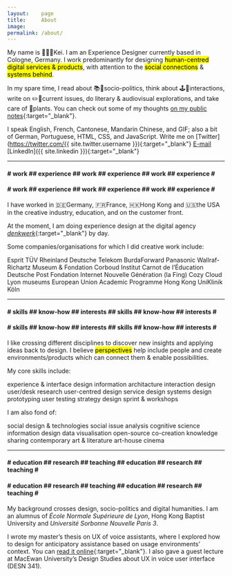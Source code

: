 ```yaml
---
layout:    page
title:     About
image: 
permalink: /about/
---
```


My name is 👨🏻‍💻Kei. I am an Experience Designer currently based in Cologne, Germany. I work predominantly for designing <mark>human-centred digital services & products</mark>, with attention to the <mark>social connections</mark> & <mark>systems behind</mark>.

In my spare time, I read about 📚📰socio-politics, think about 🕹🔀interactions, write on ✏️💬current issues, do literary & audiovisual explorations, and take care of 🌵plants. You can check out some of my thoughts [on my public notes](https://notes.keikhcheung.com){:target="_blank"}.

I speak English, French, Cantonese, Mandarin Chinese, and GIF; also a bit of German, Portuguese, HTML, CSS, and JavaScript. Write me on [Twitter](https://twitter.com/{{ site.twitter.username }}){:target="_blank"} [E-mail](mailto:kei.khcheung@gmail.com) [LinkedIn]({{ site.linkedin }}){:target="_blank"}

-------

<div class="marquee">
<div class="marquee--content">
<h4 class="item-collection-1">
# work ## experience ## work ## experience ## work ## experience #</h4><h4 class="item-collection-2"># work ## experience ## work ## experience ## work ## experience #</h4>
</div>
</div>

I have worked in 🇩🇪Germany, 🇫🇷France, 🇭🇰Hong Kong and 🇺🇸the USA in the creative industry, education, and on the customer front.

At the moment, I am doing experience design at the digital agency [*denkwerk*](https://www.denkwerk.com/){:target="_blank"} by day.

<div class="about-sec" markdown="1">
Some companies/organisations for which I did creative work include:

<span class="project client">Esprit</span> 
<span class="project client">TÜV Rheinland</span> 
<span class="project client">Deutsche Telekom</span> 
<span class="project client">BurdaForward</span> 
<span class="project client">Panasonic</span> 
<span class="project client">Wallraf-Richartz Museum & Fondation Corboud</span> 
<span class="project client">Institut Carnot de l’Éducation</span> 
<span class="project client">Deutsche Post</span> 
<span class="project client">Fondation Internet Nouvelle Génération (la Fing)</span> 
<span class="project client">Cozy Cloud</span> 
<span class="project client">Lyon museums</span> 
<span class="project client">European Union Academic Programme Hong Kong</span> 
<span class="project client">UniKlinik Köln</span> 
</div>

-------

<div class="marquee">
<div class="marquee--content">
<h4 class="item-collection-1">
# skills ## know-how ## interests ## skills ## know-how ## interests #</h4><h4 class="item-collection-2"># skills ## know-how ## interests ## skills ## know-how ## interests #</h4>
</div>
</div>

I like crossing different disciplines to discover new insights and applying ideas back to design. I believe <mark>perspectives</mark> help include people and create environments/products which can connect them & enable possibilities.

<div class="about-sec" markdown="1">
My core skills include:

<span class="skill">experience & interface design</span> 
<span class="skill">information architacture</span> 
<span class="skill">interaction design</span> 
<span class="skill">user/desk research</span> 
<span class="skill">user-centred design</span> 
<span class="skill">service design</span> 
<span class="skill">systems design</span> 
<span class="skill">prototyping</span> 
<span class="skill">user testing</span> 
<span class="skill">strategy</span> 
<span class="skill">design sprint & workshops</span>
</div>

<div class="about-sec" markdown="1">
I am also fond of:

<span class="interest">social design & technologies</span> 
<span class="interest">social issue analysis</span> 
<span class="interest">cognitive science</span> 
<span class="interest">information design</span> 
<span class="interest">data visualisation</span> 
<span class="interest">open-source co-creation</span> 
<span class="interest">knowledge sharing</span> 
<span class="interest">contemporary art & literature</span> 
<span class="interest">art-house cinema</span> 
</div>

-------

<div class="marquee">
<div class="marquee--content">
<h4 class="item-collection-1">
# education ## research ## teaching ## education ## research ## teaching #</h4><h4 class="item-collection-2"># education ## research ## teaching ## education ## research ## teaching #</h4>
</div>
</div>

My background crosses design, socio-politics and digital humanities. I am an alumnus of *École Normale Supérieure de Lyon*, Hong Kong Baptist University and *Université Sorbonne Nouvelle Paris 3*.

I wrote my master’s thesis on UX of voice assistants, where I explored how to design for anticipatory assistance based on usage environments’ context. You can [read it online](https://dumas.ccsd.cnrs.fr/dumas-01981716){:target="_blank"}. I also gave a guest lecture at MacEwan University’s Design Studies about UX in voice user interface (DESN 341).
